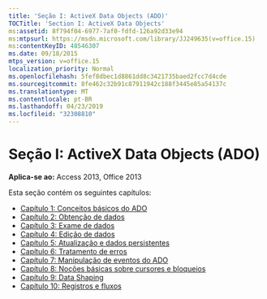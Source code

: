 ```yaml
---
title: 'Seção I: ActiveX Data Objects (ADO)'
TOCTitle: 'Section I: ActiveX Data Objects'
ms:assetid: 8f794f04-6977-7af0-fdfd-126a92d33e94
ms:mtpsurl: https://msdn.microsoft.com/library/JJ249635(v=office.15)
ms:contentKeyID: 48546307
ms.date: 09/18/2015
mtps_version: v=office.15
localization_priority: Normal
ms.openlocfilehash: 5fef8dbec1d8861dd8c3421735baed2fcc7d4cde
ms.sourcegitcommit: 8fe462c32b91c87911942c188f3445e85a54137c
ms.translationtype: MT
ms.contentlocale: pt-BR
ms.lasthandoff: 04/23/2019
ms.locfileid: "32308810"
---
```

# <a name="section-i-activex-data-objects"></a>Seção I: ActiveX Data Objects (ADO)

**Aplica-se ao:** Access 2013, Office 2013

Esta seção contém os seguintes capítulos:

- [Capítulo 1: Conceitos básicos do ADO](chapter-1-ado-fundamentals.md)
- [Capítulo 2: Obtenção de dados](chapter-2-getting-data.md)
- [Capítulo 3: Exame de dados](chapter-3-examining-data.md)
- [Capítulo 4: Edição de dados](chapter-4-editing-data.md)
- [Capítulo 5: Atualização e dados persistentes](chapter-5-updating-and-persisting-data.md)
- [Capítulo 6: Tratamento de erros](chapter-6-error-handling.md)
- [Capítulo 7: Manipulação de eventos do ADO](chapter-7-handling-ado-events.md)
- [Capítulo 8: Noções básicas sobre cursores e bloqueios](chapter-8-understanding-cursors-and-locks.md)
- [Capítulo 9: Data Shaping](chapter-9-data-shaping.md)
- [Capítulo 10: Registros e fluxos](chapter-10-records-and-streams.md)


